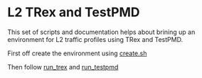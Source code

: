 # L2 TRex and TestPMD
This set of scripts and documentation helps about brining up an environment for L2 traffic profiles using TRex and TestPMD.

First off create the environment using [create.sh](create.sh)

Then follow [run_trex](run_trex.md) and [run_testpmd](run_testpmd.md)
